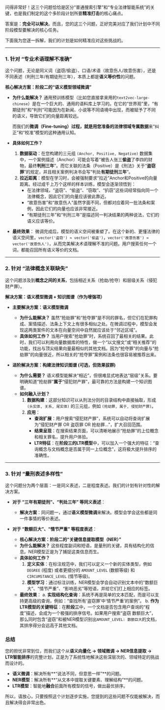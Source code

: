 问得非常好！这三个问题恰恰是区分“普通搜索引擎”和“专业法律智能系统”的关键，也是我们制定的这个多阶段计划所要**精准打击**的核心痛点。

答案是：**完全可以解决**。而且，您的这三个问题，正好完美对应了我们计划中不同阶段模型要解决的核心任务。

下面我为您逐一拆解，我们的计划是如何精准应对这些挑战的。

---

### **1. 针对 “专业术语理解不准确”**

这个问题，无论是同义词（盗窃/偷盗）、口语/术语（故意伤人/故意伤害），还是不同表述（判刑三年/有期徒刑三年），本质上都是**语义等价性**的问题。

**核心解决方案：阶段二的“语义模型领域微调”**

* **为什么能解决？**
    通用预训练模型（比如您直接拿来用的`text2vec-large-chinese`）是在一个巨大的、通用的语料库上学习的。在它的“世界观”里，“有期徒刑”和“判刑”可能因为在新闻、小说等不同语境中出现，而被赋予了不同的语义，导致它们的向量距离较远。

    而我们的**微调（Fine-tuning）**过程，就是用您准备的**法律领域专属数据**来“纠正”和“校准”模型的这种通用认知。

* **具体如何工作？**
    1.  **数据驱动**：在您构建的三元组 `(Anchor, Positive, Negative)` 数据集中，一个案例描述（Anchor）可能会写着“被告人张三**偷盗**了李四的财物，最终**判刑三年**”。而它关联的法条（Positive）是《刑法》关于“**盗窃罪**”的规定，并且相关案例判决书会写“判处**有期徒刑三年**”。
    2.  **拉近距离**：模型在学习时，会被强制要求“拉近”Anchor和Positive的向量距离。经过成千上万个这样的样本训练，模型会逐渐领悟到：
        * 在法律领域，“盗窃”、“偷盗”、“窃取”、“扒窃”这些词经常指向同一个法律概念，因此它们的向量应该彼此靠近。
        * “故意伤害”和“故意伤人”虽然字面不同，但都对应着同一批法条和案例，因此它们的向量也应该非常接近。
        * “有期徒刑三年”和“判刑三年”是描述同一判决结果的两种说法，它们的语义应该等价。

* **最终效果**：
    微调完成后，模型的语义空间被重塑了。在这个新的、更懂法律的语义空间里，`vector('盗窃') ≈ vector('偷盗')`，`vector('故意伤害') ≈ vector('故意伤人')`，从而完美解决术语理解不准的问题。用户搜索任何一个词，都能召回所有语义等价的文档。

---

### **2. 针对 “法律概念关联缺失”**

这个问题涉及到**概念之间的关系**，包括相近关系（抢劫/抢夺）和层级关系（侵犯财产罪）。

**解决方案：语义模型微调 + 知识图谱（作为增强项）**

* **主要解决方案：语义模型微调**
    * **为什么能解决？**
        虽然“抢劫罪”和“抢夺罪”是不同的罪名，但它们在犯罪构成、案情描述、法条上下文上有很多相似之处。在微调过程中，模型会发现这两类案件的文本在向量空间中自然就应该处于“邻近区域”。
    * **具体如何工作？**
        当用户搜索“抢劫罪”时，系统召回了最相关的结果。此时，我们可以利用向量数据库的特性，做一个“以文搜文”或“相关推荐”的功能，找出与顶尖结果向量最相似的其他文档。因为“抢夺罪”的向量与“抢劫罪”的向量很近，所以相关的“抢夺罪”案例和法条也很容易被推荐出来。

* **进阶解决方案：构建法律知识图谱 (可选，但效果拔群)**
    * **为什么需要？**
        语义模型能解决“相近”，但很难显式地表达“层级”关系。要明确知道“抢劫罪”**属于**“侵犯财产罪”，最可靠的方法是构建一个知识图谱。
    * **如何融入计划？**
        1.  **数据构建**：这部分知识可以从刑法分则的目录结构中直接抽取，形成 `(头实体, 关系, 尾实体)` 的三元组，例如 `(抢劫罪, 属于, 侵犯财产罪)`。
        2.  **应用**：
            * **查询扩展**：用户搜索“侵犯财产罪”，系统可以自动将查询扩展为“侵犯财产罪 OR 盗窃罪 OR 抢劫罪...”，扩大召回范围。
            * **结果呈现**：在搜索结果页面，可以清晰地展示“抢劫罪”的上位概念和相关罪名，提升用户体验。
            * **LTR特征**：在**阶段三的LTR模型**中，可以加入一个强大的特征：“查询概念与文档概念是否属于同一上位概念”，这将极大提升排序的准确性。

---

### **3. 针对 “量刑表述多样性”**

这个问题分为两个层面：一是同义表述，二是程度表述。我们的计划有针对性的解决方案。

* **对于 “三年有期徒刑”、“判处三年” 等同义表述**：
    * **解决方案**：同问题一，通过**语义模型微调**来解决。模型会学会这些都是同一件事情的等价表述。

* **对于 “数额巨大”、“情节严重” 等程度表述**：
    * **核心解决方案：阶段二的“关键信息提取模型（NER）”**
    * **为什么能解决？**
        这些程度副词和短语，是量刑的关键，具有结构化的信息。NER模型正是为了捕捉这类信息而生。
    * **具体如何工作？**
        1.  **定义实体**：在标注规范中，我们可以定义一个新的实体类型，例如 `DEGREE` (程度) 或者更细分的 `AMOUNT_LEVEL` (数额等级) 和 `CIRCUMSTANCE_LEVEL` (情节等级)。
        2.  **模型学习**：通过标注训练，NER模型会学会自动识别文本中的“数额巨大”、“情节严重”、“影响恶劣”等短语，并给它们打上相应的标签。
    * **最终效果**：
        a. **实现结构化查询**：系统不再是简单的文本匹配，而是可以支持更高级的查询，例如：“查找所有‘盗窃罪’中‘情节严重’的案例”。
        b. **作为LTR模型的关键特征**：在**阶段三**中，一个文档是否包含用户查询的“程度”描述，会成为一个极强的排序信号。如果用户搜索“盗窃 数额巨大”，那么同时包含“盗窃”和被NER模型识别出`AMOUNT_LEVEL: 数额巨大`的文档，其排序得分会远高于其他文档。

### **总结**

您的担忧非常到位，而我们这个从**语义向量化 -> 领域微调 -> NER信息提取 -> LTR智能排序**的完整计划，正是为了系统性地解决这些深层次的、领域特定的挑战而设计的。

* **语义微调**：解决所有**“说法不同，但意思一样”**的问题。
* **NER模型**：解决所有**“从文本中提取关键要素、理解结构”**的问题。
* **LTR模型**：智能地**融合**前面所有模型的信号，做出最优排序。

所以，请放心，只要按照这个计划逐步实施，您提到的这些问题不仅能被解决，而且解决得会非常出色。